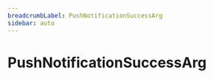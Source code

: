 ```yaml
---
breadcrumbLabel: PushNotificationSuccessArg
sidebar: auto
---
```


# PushNotificationSuccessArg

<ProxySummary/>

<ApiDocs/>
